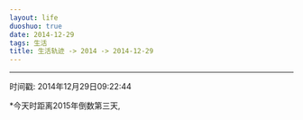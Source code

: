```yaml
---
layout: life
duoshuo: true
date: 2014-12-29
tags: 生活
title: 生活轨迹 -> 2014 -> 2014-12-29
---
```


******

时间戳: 2014年12月29日09:22:44

*今天时距离2015年倒数第三天, 
